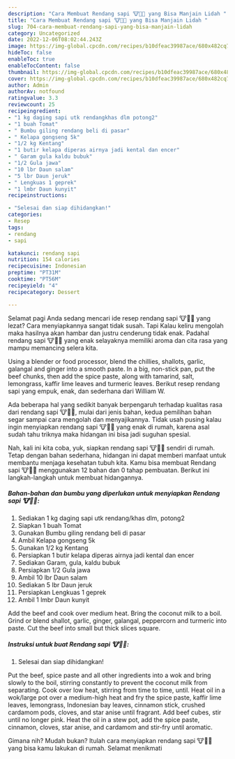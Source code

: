 ```yaml
---
description: "Cara Membuat Rendang sapi 🐮🥩🥘 yang Bisa Manjain Lidah "
title: "Cara Membuat Rendang sapi 🐮🥩🥘 yang Bisa Manjain Lidah "
slug: 704-cara-membuat-rendang-sapi-yang-bisa-manjain-lidah
category: Uncategorized
date: 2022-12-06T08:02:44.243Z
image: https://img-global.cpcdn.com/recipes/b10dfeac39987ace/680x482cq70/rendang-sapi-foto-resep-utama.jpg
hideToc: false
enableToc: true
enableTocContent: false
thumbnail: https://img-global.cpcdn.com/recipes/b10dfeac39987ace/680x482cq70/rendang-sapi-foto-resep-utama.jpg
cover: https://img-global.cpcdn.com/recipes/b10dfeac39987ace/680x482cq70/rendang-sapi-foto-resep-utama.jpg
author: Admin
authorAv: notfound
ratingvalue: 3.3
reviewcount: 25
recipeingredient:
- "1 kg daging sapi utk rendangkhas dlm potong2"
- "1 buah Tomat"
- " Bumbu giling rendang beli di pasar"
- " Kelapa gongseng 5k"
- "1/2 kg Kentang"
- "1 butir kelapa diperas airnya jadi kental dan encer"
- " Garam gula kaldu bubuk"
- "1/2 Gula jawa"
- "10 lbr Daun salam"
- "5 lbr Daun jeruk"
- " Lengkuas 1 geprek"
- "1 lmbr Daun kunyit"
recipeinstructions:

- "Selesai dan siap dihidangkan!"
categories:
- Resep
tags:
- rendang
- sapi

katakunci: rendang sapi 
nutrition: 154 calories
recipecuisine: Indonesian
preptime: "PT31M"
cooktime: "PT56M"
recipeyield: "4"
recipecategory: Dessert

---
```



Selamat pagi Anda sedang mencari ide resep rendang sapi 🐮🥩🥘 yang lezat? Cara menyiapkannya sangat tidak susah. Tapi Kalau keliru mengolah maka hasilnya akan hambar dan justru cenderung tidak enak. Padahal rendang sapi 🐮🥩🥘 yang enak selayaknya memiliki aroma dan cita rasa yang mampu memancing selera kita.


Using a blender or food processor, blend the chillies, shallots, garlic, galangal and ginger into a smooth paste. In a big, non-stick pan, put the beef chunks, then add the spice paste, along with tamarind, salt, lemongrass, kaffir lime leaves and turmeric leaves. Berikut resep rendang sapi yang empuk, enak, dan sederhana dari William W.

Ada beberapa hal yang sedikit banyak berpengaruh terhadap kualitas rasa dari rendang sapi 🐮🥩🥘, mulai dari jenis bahan, kedua pemilihan bahan segar sampai cara mengolah dan menyajikannya. Tidak usah pusing kalau ingin menyiapkan rendang sapi 🐮🥩🥘 yang enak di rumah, karena asal sudah tahu triknya maka hidangan ini bisa jadi suguhan spesial.


Nah, kali ini kita coba, yuk, siapkan rendang sapi 🐮🥩🥘 sendiri di rumah. Tetap dengan bahan sederhana, hidangan ini dapat memberi manfaat untuk membantu menjaga kesehatan tubuh kita. Kamu bisa membuat Rendang sapi 🐮🥩🥘 menggunakan 12 bahan dan 0 tahap pembuatan. Berikut ini langkah-langkah untuk membuat hidangannya.

<!--inarticleads1-->

##### Bahan-bahan dan bumbu yang diperlukan untuk menyiapkan Rendang sapi 🐮🥩🥘:

1. Sediakan 1 kg daging sapi utk rendang/khas dlm, potong2
1. Siapkan 1 buah Tomat
1. Gunakan  Bumbu giling rendang beli di pasar
1. Ambil  Kelapa gongseng 5k
1. Gunakan 1/2 kg Kentang
1. Persiapkan 1 butir kelapa diperas airnya jadi kental dan encer
1. Sediakan  Garam, gula, kaldu bubuk
1. Persiapkan 1/2 Gula jawa
1. Ambil 10 lbr Daun salam
1. Sediakan 5 lbr Daun jeruk
1. Persiapkan  Lengkuas 1 geprek
1. Ambil 1 lmbr Daun kunyit


Add the beef and cook over medium heat. Bring the coconut milk to a boil. Grind or blend shallot, garlic, ginger, galangal, peppercorn and turmeric into paste. Cut the beef into small but thick slices square. 

<!--inarticleads2-->

##### Instruksi untuk buat Rendang sapi 🐮🥩🥘:


1. Selesai dan siap dihidangkan!

Put the beef, spice paste and all other ingredients into a wok and bring slowly to the boil, stirring constantly to prevent the coconut milk from separating. Cook over low heat, stirring from time to time, until. Heat oil in a wok/large pot over a medium-high heat and fry the spice paste, kaffir lime leaves, lemongrass, Indonesian bay leaves, cinnamon stick, crushed cardamom pods, cloves, and star anise until fragrant. Add beef cubes, stir until no longer pink. Heat the oil in a stew pot, add the spice paste, cinnamon, cloves, star anise, and cardamom and stir-fry until aromatic. 

Gimana nih? Mudah bukan? Itulah cara menyiapkan rendang sapi 🐮🥩🥘 yang bisa kamu lakukan di rumah. Selamat menikmati
